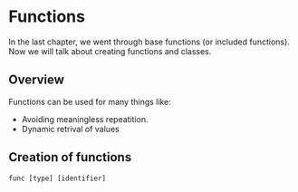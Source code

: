 # Functions
In the last chapter, we went through base functions (or included functions). Now we will talk about creating functions and classes.

## Overview
Functions can be used for many things like:
- Avoiding meaningless repeatition.
- Dynamic retrival of values
## Creation of functions
`func [type] [identifier]`